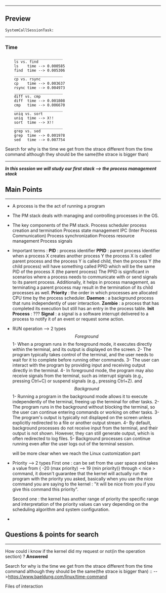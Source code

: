 ___
## Preview
	SystemCallSessionTask:
___
### **Time**
		______________________
		ls vs. find
		ls    time --> 0.000585
		find  time --> 0.005306
		______________________
		cp vs. rsync 
		cp    time --> 0.003637
		rsync time --> 0.004973
		______________________
		diff vs. cmp
		diff  time --> 0.001808
		cmp   time --> 0.006670
		______________________
		uniq vs. sort
		uniq  time --> X!!
		sort  time --> X!!
		______________________
		grep vs. sed
		grep  time --> 0.001978
		sed   time --> 0.007754	
Search for why is the time we get from the strace different from the time command although they should be the same(the strace is bigger than)
___


***In this session we will study our first stack --> the process management stack*** 
## Main Points
___
- A process is the the act of running a program
- The PM stack deals with managing and controlling processes in the OS.
- The key components of the PM stack.
	Process scheduler 
	process creation and termination
	Process state management
	IPC (Inter Process Communication)
	Process synchronization
	Process resource management
	Process signals
- Important terms :
	**PID**   : process identifier
	**PPID** : parent process identifier 
		 when a process X creates another process Y the process X is called parent process and the process Y is called child, then the process Y (the child process) will have something called PPID which will be the same PID of the process X (the parent process)
		 The PPID is significant in scenarios where a process needs to communicate with or send signals to its parent process. Additionally, it helps in process management, as terminating a parent process may result in the termination of its child processes as well. 
	**Priority** : the order in which processes are allocated CPU time by the process scheduler.
	**Daemon** : a background process that runs independently of user interaction.
	**Zombie** : a process that has completed its execution but still has an entry in the process table.
	**Init Process** : ???
	**Signal** : a signal is a software interrupt delivered to a process to notify it of an event or request some action.	 	 
- RUN operation --> 2 types 
	 $$Foreground$$
	 1- When a program runs in the foreground mode, it executes directly within the terminal, and its output is displayed on the screen.
     2- The program typically takes control of the terminal, and the user needs to wait for it to complete before running other commands.
     3- The user can interact with the program by providing input and receiving output directly in the terminal.
     4- In foreground mode, the program may also receive signals from the terminal, such as interrupt signals (e.g., pressing Ctrl+C) or suspend signals (e.g., pressing Ctrl+Z). and
    $$Background$$
     1-  Running a program in the background mode allows it to execute independently of the terminal, freeing up the terminal for other tasks.
	 2- The program runs in the background without blocking the terminal, so the user can continue entering commands or working on other tasks.
	 3- The program's output is typically not  displayed on the screen unless explicitly redirected to a file or another output stream.
	 4- By default, background processes do not receive input from the terminal, and their output is not shown. However, they can still generate output, which is often redirected to log files.
	 5- Background processes can continue running even after the user logs out of the terminal session.
	
	 will be more clear when we reach the Linux customization part
	
- Priority --> 2 types
	First one : can be set from the user space and takes a value from { -20 (max priority) --> 19 (min priority)} through < nice > command, it doesn't
	guarantee that the kernel will actually run the program with the priority you asked, basically when you use the nice command you are saying to the kernel : "it will be nice from you if you give this command this priority".
	
	Second one : the kernel has another range of priority the specific range and interpretation of the priority values can vary depending on the scheduling algorithm and system configuration.
- 







## Questions & points for search
___
How could i know if the kernel did my request or not(in the operation section) ? **Answered**

Search for why is the time we get from the strace different from the time command although they should be the same(the strace is bigger than) :: -->https://www.baeldung.com/linux/time-command

Files of interaction